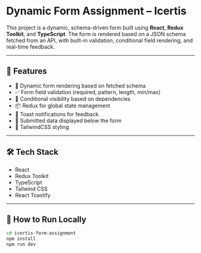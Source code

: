 # Dynamic Form Assignment – Icertis

This project is a dynamic, schema-driven form built using **React**, **Redux Toolkit**, and **TypeScript**. The form is rendered based on a JSON schema fetched from an API, with built-in validation, conditional field rendering, and real-time feedback.

---

## 🚀 Features

- 🔄 Dynamic form rendering based on fetched schema
- ✅ Form field validation (required, pattern, length, min/max)
- 🧩 Conditional visibility based on dependencies
- 📦 Redux for global state management
- 🍞 Toast notifications for feedback
- 🧾 Submitted data displayed below the form
- 🎨 TailwindCSS styling

---

## 🛠️ Tech Stack

- React
- Redux Toolkit
- TypeScript
- Tailwind CSS
- React Toastify

---

## 🧪 How to Run Locally

```bash
cd icertis-form-assignment
npm install
npm run dev
